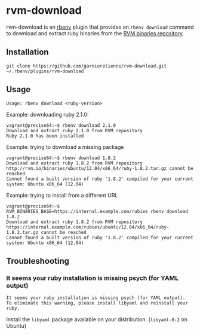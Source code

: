 # rvm-download

rvm-download is an [rbenv](https://github.com/sstephenson/rbenv) plugin that provides an `rbenv download` command to download and extract ruby binaries from the [RVM binaries repository](https://rvm.io/binaries/).

## Installation

`git clone https://github.com/garnieretienne/rvm-download.git ~/.rbenv/plugins/rvm-download`

## Usage

`Usage: rbenv download <ruby-version>`

Example: downloading ruby 2.1.0:
```
vagrant@precise64:~$ rbenv download 2.1.0
Download and extract ruby 2.1.0 from RVM repository
Ruby 2.1.0 has been installed
```

Example: trying to download a missing package
```
vagrant@precise64:~$ rbenv download 1.8.2
Download and extract ruby 1.8.2 from RVM repository
http://rvm.io/binaries/ubuntu/12.04/x86_64/ruby-1.8.2.tar.gz cannot be reached
Cannot found a built version of ruby '1.8.2' compiled for your current system: Ubuntu x86_64 (12.04)
```

Example: trying to install from a different URL
```
vagrant@precise64:~$ RVM_BINARIES_BASE=https://internal.example.com/rubies rbenv download 1.8.2
Download and extract ruby 1.8.2 from RVM repository
https://internal.example.com/rubies/ubuntu/12.04/x86_64/ruby-1.8.2.tar.gz cannot be reached
Cannot found a built version of ruby '1.8.2' compiled for your current system: Ubuntu x86_64 (12.04)
```

## Troubleshooting

###  It seems your ruby installation is missing psych (for YAML output)

```
It seems your ruby installation is missing psych (for YAML output).
To eliminate this warning, please install libyaml and reinstall your ruby.
```

Install the `libyaml` package available on your distribution. (`libyaml-0-2` on Ubuntu)


